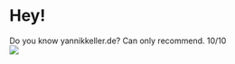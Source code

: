 # Hey!
Do you know yannikkeller.de? Can only recommend. 10/10  
![](https://www.codewars.com/users/yannikkellerde/badges/small)
